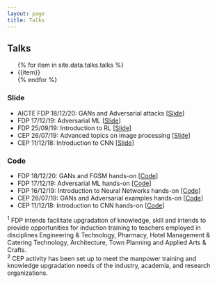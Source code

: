 ```yaml
---
layout: page
title: Talks
---
```


## Talks

<ul>
{% for item in site.data.talks.talks %}
<li>{{item}}</li>
{% endfor %}
</ul>

### Slide

* AICTE FDP 18/12/20: GANs and Adversarial attacks [[Slide](https://drive.google.com/file/d/1Jc1Gh9_Ir0b1Co8BG-z8NeMlb_EnMkF8/view?usp=sharing)]
* FDP 17/12/19: Adversarial ML  [[Slide](https://drive.google.com/file/d/1SHESL8v4EPeVVMMiPd-gsl8dY5hXJtTK/view?usp=sharing)]
* FDP 25/09/19: Introduction to RL [[Slide](https://drive.google.com/file/d/1cL2uA0AfIh0nSG3ZSmOCZhkuhZqVraax/view?usp=sharing)]
* CEP 26/07/19: Advanced topics on image processing [[Slide](https://drive.google.com/file/d/1uGiOn1aYO6jVZNCI6-iVVUYgB1R59CG-/view?usp=sharing)]
* CEP 11/12/18: Introduction to CNN [[Slide](https://goo.gl/oxVCHd)]

### Code

* FDP 18/12/20: GANs and FGSM hands-on [[Code](https://drive.google.com/drive/folders/1Jue84VAIIukjQj6vCQjeurvOZnbX0uQv?usp=sharing)]
* FDP 17/12/19: Adversarial ML hands-on [[Code](https://drive.google.com/drive/folders/1Jue84VAIIukjQj6vCQjeurvOZnbX0uQv?usp=sharing)]
* FDP 16/12/19: Introduction to Neural Networks hands-on [[Code](https://drive.google.com/drive/folders/1JLLNMWvCfQF3ZIPpzjMwEiTKAXdXg1Ph?usp=sharing)]
* CEP 26/07/19: GANs and Adversarial examples hands-on [[Code](https://github.com/alwynmathew/CEP-MLIPcourse)]
* CEP 11/12/18: Introduction to CNN hands-on [[Code](https://github.com/alwynmathew/CEP-DLcourse)]

<sup>1</sup> FDP intends facilitate upgradation of knowledge, skill and intends to provide opportunities for induction training  to teachers employed in disciplines Engineering &  Technology, Pharmacy, Hotel Management &  Catering Technology, Architecture, Town  Planning and Applied Arts & Crafts. <br/>
<sup>2</sup> CEP activity has been set up to meet the manpower training and knowledge upgradation needs of the industry, academia, and research organizations.